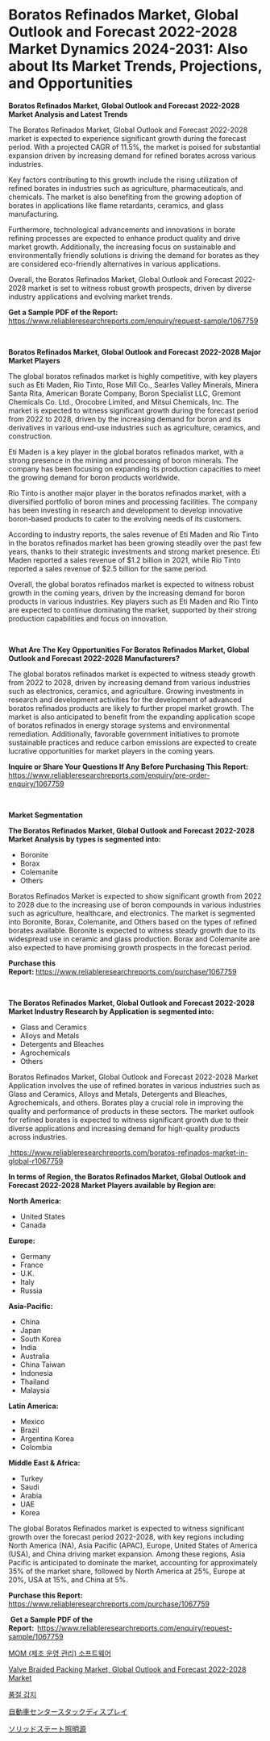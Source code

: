 <p><h1>Boratos Refinados Market, Global Outlook and Forecast 2022-2028 Market Dynamics 2024-2031: Also about Its Market Trends, Projections, and Opportunities</h1></p><p><strong>Boratos Refinados Market, Global Outlook and Forecast 2022-2028 Market Analysis and Latest Trends</strong></p>
<p><p>The Boratos Refinados Market, Global Outlook and Forecast 2022-2028 market is expected to experience significant growth during the forecast period. With a projected CAGR of 11.5%, the market is poised for substantial expansion driven by increasing demand for refined borates across various industries. </p><p>Key factors contributing to this growth include the rising utilization of refined borates in industries such as agriculture, pharmaceuticals, and chemicals. The market is also benefiting from the growing adoption of borates in applications like flame retardants, ceramics, and glass manufacturing. </p><p>Furthermore, technological advancements and innovations in borate refining processes are expected to enhance product quality and drive market growth. Additionally, the increasing focus on sustainable and environmentally friendly solutions is driving the demand for borates as they are considered eco-friendly alternatives in various applications. </p><p>Overall, the Boratos Refinados Market, Global Outlook and Forecast 2022-2028 market is set to witness robust growth prospects, driven by diverse industry applications and evolving market trends.</p></p>
<p><strong>Get a Sample PDF of the Report:&nbsp;</strong> <a href="https://www.reliableresearchreports.com/enquiry/request-sample/1067759">https://www.reliableresearchreports.com/enquiry/request-sample/1067759</a></p>
<p>&nbsp;</p>
<p><strong>Boratos Refinados Market, Global Outlook and Forecast 2022-2028 Major Market Players</strong></p>
<p><p>The global boratos refinados market is highly competitive, with key players such as Eti Maden, Rio Tinto, Rose Mill Co., Searles Valley Minerals, Minera Santa Rita, American Borate Company, Boron Specialist LLC, Gremont Chemicals Co. Ltd., Orocobre Limited, and Mitsui Chemicals, Inc. The market is expected to witness significant growth during the forecast period from 2022 to 2028, driven by the increasing demand for boron and its derivatives in various end-use industries such as agriculture, ceramics, and construction.</p><p>Eti Maden is a key player in the global boratos refinados market, with a strong presence in the mining and processing of boron minerals. The company has been focusing on expanding its production capacities to meet the growing demand for boron products worldwide.</p><p>Rio Tinto is another major player in the boratos refinados market, with a diversified portfolio of boron mines and processing facilities. The company has been investing in research and development to develop innovative boron-based products to cater to the evolving needs of its customers.</p><p>According to industry reports, the sales revenue of Eti Maden and Rio Tinto in the boratos refinados market has been growing steadily over the past few years, thanks to their strategic investments and strong market presence. Eti Maden reported a sales revenue of $1.2 billion in 2021, while Rio Tinto reported a sales revenue of $2.5 billion for the same period.</p><p>Overall, the global boratos refinados market is expected to witness robust growth in the coming years, driven by the increasing demand for boron products in various industries. Key players such as Eti Maden and Rio Tinto are expected to continue dominating the market, supported by their strong production capabilities and focus on innovation.</p></p>
<p>&nbsp;</p>
<p><strong>What Are The Key Opportunities For Boratos Refinados Market, Global Outlook and Forecast 2022-2028 Manufacturers?</strong></p>
<p><p>The global boratos refinados market is expected to witness steady growth from 2022 to 2028, driven by increasing demand from various industries such as electronics, ceramics, and agriculture. Growing investments in research and development activities for the development of advanced boratos refinados products are likely to further propel market growth. The market is also anticipated to benefit from the expanding application scope of boratos refinados in energy storage systems and environmental remediation. Additionally, favorable government initiatives to promote sustainable practices and reduce carbon emissions are expected to create lucrative opportunities for market players in the coming years.</p></p>
<p><strong>Inquire or Share Your Questions If Any Before Purchasing This Report:</strong> <a href="https://www.reliableresearchreports.com/enquiry/pre-order-enquiry/1067759">https://www.reliableresearchreports.com/enquiry/pre-order-enquiry/1067759</a></p>
<p>&nbsp;</p>
<p><strong>Market Segmentation</strong></p>
<p><strong>The Boratos Refinados Market, Global Outlook and Forecast 2022-2028 Market Analysis by types is segmented into:</strong></p>
<p><ul><li>Boronite</li><li>Borax</li><li>Colemanite</li><li>Others</li></ul></p>
<p><p>Boratos Refinados Market is expected to show significant growth from 2022 to 2028 due to the increasing use of boron compounds in various industries such as agriculture, healthcare, and electronics. The market is segmented into Boronite, Borax, Colemanite, and Others based on the types of refined borates available. Boronite is expected to witness steady growth due to its widespread use in ceramic and glass production. Borax and Colemanite are also expected to have promising growth prospects in the forecast period.</p></p>
<p><strong>Purchase this Report:&nbsp;</strong><a href="https://www.reliableresearchreports.com/purchase/1067759">https://www.reliableresearchreports.com/purchase/1067759</a></p>
<p>&nbsp;</p>
<p><strong>The Boratos Refinados Market, Global Outlook and Forecast 2022-2028 Market Industry Research by Application is segmented into:</strong></p>
<p><ul><li>Glass and Ceramics</li><li>Alloys and Metals</li><li>Detergents and Bleaches</li><li>Agrochemicals</li><li>Others</li></ul></p>
<p><p>Boratos Refinados Market, Global Outlook and Forecast 2022-2028 Market Application involves the use of refined borates in various industries such as Glass and Ceramics, Alloys and Metals, Detergents and Bleaches, Agrochemicals, and others. Borates play a crucial role in improving the quality and performance of products in these sectors. The market outlook for refined borates is expected to witness significant growth due to their diverse applications and increasing demand for high-quality products across industries.</p></p>
<p><a href="https://www.reliableresearchreports.com/boratos-refinados-market-in-global-r1067759">&nbsp;https://www.reliableresearchreports.com/boratos-refinados-market-in-global-r1067759</a></p>
<p><strong>In terms of Region, the Boratos Refinados Market, Global Outlook and Forecast 2022-2028 Market Players available by Region are:</strong></p>
<p>
    <p> <strong> North America: </strong>
        <ul>
            <li>United States</li>
            <li>Canada</li>
        </ul>
        </p> 
    <p> <strong> Europe: </strong>
        <ul>
            <li>Germany</li>
            <li>France</li>
            <li>U.K.</li>
            <li>Italy</li>
            <li>Russia</li>
        </ul>
        </p> 
    <p> <strong> Asia-Pacific: </strong>
        <ul>
            <li>China</li>
            <li>Japan</li>
            <li>South Korea</li>
            <li>India</li>
            <li>Australia</li>
            <li>China Taiwan</li>
            <li>Indonesia</li>
            <li>Thailand</li>
            <li>Malaysia</li>
        </ul>
        </p> 
    <p> <strong> Latin America: </strong>
        <ul>
            <li>Mexico</li>
            <li>Brazil</li>
            <li>Argentina Korea</li>
            <li>Colombia</li>
        </ul>
        </p> 
    <p> <strong> Middle East & Africa: </strong>
        <ul>
            <li>Turkey</li>
            <li>Saudi</li>
            <li>Arabia</li>
            <li>UAE</li>
            <li>Korea</li>
        </ul>
    </p>
    </p>
<p><p>The global Boratos Refinados market is expected to witness significant growth over the forecast period 2022-2028, with key regions including North America (NA), Asia Pacific (APAC), Europe, United States of America (USA), and China driving market expansion. Among these regions, Asia Pacific is anticipated to dominate the market, accounting for approximately 35% of the market share, followed by North America at 25%, Europe at 20%, USA at 15%, and China at 5%.</p></p>
<p><strong>Purchase this Report: </strong><a href="https://www.reliableresearchreports.com/purchase/1067759">https://www.reliableresearchreports.com/purchase/1067759</a></p>
<p>&nbsp;<strong>Get a Sample PDF of the Report:&nbsp;&nbsp;</strong><a href="https://www.reliableresearchreports.com/enquiry/request-sample/1067759">https://www.reliableresearchreports.com/enquiry/request-sample/1067759</a></p>
<p><strong></strong></p>
<p><p><a href="https://medium.com/@ralphyjames/%EC%A0%9C%EC%A1%B0-%EC%97%85%EB%AC%B4-%EA%B4%80%EB%A6%AC-mom-%EC%86%8C%ED%94%84%ED%8A%B8%EC%9B%A8%EC%96%B4-%EC%8B%9C%EC%9E%A5-%EB%8F%99%ED%96%A5-%EB%B0%8F-%EC%8B%9C%EC%9E%A5-%EB%B6%84%EC%84%9D%EC%9D%80-2024-2031-%EA%B8%B0%EA%B0%84%EC%9D%84-%EC%9C%84%ED%95%B4-%EC%98%88%EC%B8%A1%EB%90%A9%EB%8B%88%EB%8B%A4-2f892ff2d544">MOM (제조 운영 관리) 소프트웨어</a></p><p><a href="https://github.com/ruddyyedelwadw/Market-Research-Report-List-2/blob/main/valve-braided-packing-market-global-outlook-and-forecast-2022-2028-market.md">Valve Braided Packing Market, Global Outlook and Forecast 2022-2028 Market</a></p><p><a href="https://medium.com/@audieyost2004/%ED%92%88%EC%A0%88-%EA%B0%90%EC%A7%80-%EC%8B%9C%EC%9E%A5-%EC%9C%A0%ED%98%95-%EC%9D%91%EC%9A%A9-%EB%B0%8F-%EC%A7%80%EB%A6%AC%EC%97%90-%EB%94%B0%EB%A5%B8-%ED%8F%AC%EA%B4%84%EC%A0%81%EC%9D%B8-%ED%8F%89%EA%B0%80-29f2221d971f">품절 감지</a></p><p><a href="https://github.com/leigh4852023/Market-Research-Report-List-1/blob/main/650883487034.md">自動車センタースタックディスプレイ</a></p><p><a href="https://github.com/SimeonBode1/Market-Research-Report-List-1/blob/main/816903387036.md">ソリッドステート照明源</a></p></p>